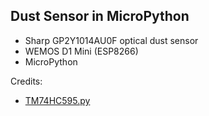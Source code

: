 Dust Sensor in MicroPython
---

+ Sharp GP2Y1014AU0F optical dust sensor
+ WEMOS D1 Mini (ESP8266)
+ MicroPython

Credits:
+ [TM74HC595.py](https://github.com/Sakartu/TM74HC595)
